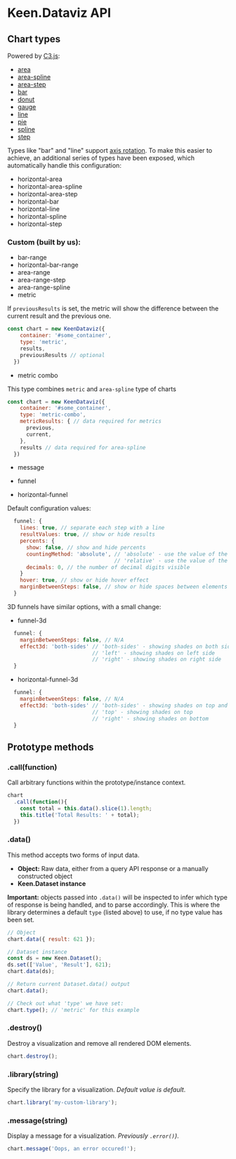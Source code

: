 # Keen.Dataviz API

## Chart types

Powered by [C3.js](http://c3js.org/examples.html):

* [area](http://c3js.org/samples/chart_area.html)
* [area-spline](http://c3js.org/samples/chart_area.html)
* [area-step](http://c3js.org/samples/chart_step.html)
* [bar](http://c3js.org/samples/chart_bar.html)
* [donut](http://c3js.org/samples/chart_donut.html)
* [gauge](http://c3js.org/samples/chart_gauge.html)
* [line](http://c3js.org/samples/simple_multiple.html)
* [pie](http://c3js.org/samples/chart_pie.html)
* [spline](http://c3js.org/samples/chart_spline.html)
* [step](http://c3js.org/samples/chart_step.html)

Types like "bar" and "line" support [axis rotation](http://c3js.org/samples/axes_rotated.html). To make this easier to achieve, an additional series of types have been exposed, which automatically handle this configuration:

* horizontal-area
* horizontal-area-spline
* horizontal-area-step
* horizontal-bar
* horizontal-line
* horizontal-spline
* horizontal-step

### Custom (built by us):

* bar-range
* horizontal-bar-range
* area-range
* area-range-step
* area-range-spline
* metric

If `previousResults` is set, the metric will show the difference between the current result and the previous one.

```javascript
const chart = new KeenDataviz({
    container: '#some_container',
    type: 'metric',
    results,
    previousResults // optional
  })
```

* metric combo

This type combines `metric` and `area-spline` type of charts

```javascript
const chart = new KeenDataviz({
    container: '#some_container',
    type: 'metric-combo',
    metricResults: { // data required for metrics
      previous,
      current,
    },
    results // data required for area-spline
  })
```

* message

* funnel

* horizontal-funnel

Default configuration values:

```javascript
  funnel: {
    lines: true, // separate each step with a line
    resultValues: true, // show or hide results
    percents: {
      show: false, // show and hide percents
      countingMethod: 'absolute', // 'absolute' - use the value of the first step to calculate the percentage change
                                  // 'relative' - use the value of the previous step to calculate the percentage change
      decimals: 0, // the number of decimal digits visible
    }
    hover: true, // show or hide hover effect
    marginBetweenSteps: false, // show or hide spaces between elements
  }
```

3D funnels have similar options, with a small change:

* funnel-3d

```javascript
  funnel: {
    marginBetweenSteps: false, // N/A
    effect3d: 'both-sides' // 'both-sides' - showing shades on both sides
                           // 'left' - showing shades on left side
                           // 'right' - showing shades on right side
  }
```

* horizontal-funnel-3d

```javascript
  funnel: {
    marginBetweenSteps: false, // N/A
    effect3d: 'both-sides' // 'both-sides' - showing shades on top and bottom
                           // 'top' - showing shades on top
                           // 'right' - showing shades on bottom
  }
```

## Prototype methods

### .call(function)

Call arbitrary functions within the prototype/instance context.

```javascript
chart
  .call(function(){
    const total = this.data().slice(1).length;
    this.title('Total Results: ' + total);
  })
```

### .data()

This method accepts two forms of input data.

* **Object:** Raw data, either from a query API response or a manually constructed object
* **Keen.Dataset instance**

**Important:** objects passed into `.data()` will be inspected to infer which type of response is being handled, and to parse accordingly. This is where the library determines a default `type` (listed above) to use, if no type value has been set.

```javascript
// Object
chart.data({ result: 621 });

// Dataset instance
const ds = new Keen.Dataset();
ds.set(['Value', 'Result'], 621);
chart.data(ds);

// Return current Dataset.data() output
chart.data();

// Check out what 'type' we have set:
chart.type(); // 'metric' for this example
```

### .destroy()

Destroy a visualization and remove all rendered DOM elements.

```javascript
chart.destroy();
```

### .library(string)

Specify the library for a visualization. _Default value is default_.

```javascript
chart.library('my-custom-library');
```

### .message(string)

Display a message for a visualization. _Previously `.error()`)_.

```javascript
chart.message('Oops, an error occured!');
```
